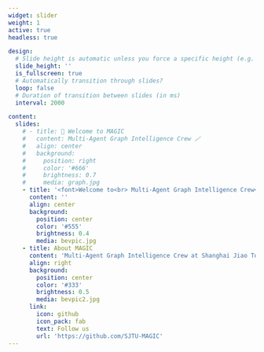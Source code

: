 ```yaml
---
widget: slider
weight: 1
active: true
headless: true

design:
  # Slide height is automatic unless you force a specific height (e.g. '400px')
  slide_height: ''
  is_fullscreen: true
  # Automatically transition through slides?
  loop: false
  # Duration of transition between slides (in ms)
  interval: 2000

content:
  slides:
    # - title: 👋 Welcome to MAGIC
    #   content: Multi-Agent Graph Intelligence Crew 🪄
    #   align: center
    #   background:
    #     position: right
    #     color: '#666'
    #     brightness: 0.7
    #     media: graph.jpg
    - title: '<font>Welcome to<br> Multi-Agent Graph Intelligence Crew<br> (MAGIC)</font>'
      content: ''
      align: center
      background:
        position: center
        color: '#555'
        brightness: 0.4
        media: bevpic.jpg
    - title: About MAGIC
      content: 'Multi-Agent Graph Intelligence Crew at Shanghai Jiao Tong University is dedicated to the research of graph-based interaction modeling and collaboration strategy learning.'
      align: right
      background:
        position: center
        color: '#333'
        brightness: 0.5
        media: bevpic2.jpg
      link:
        icon: github
        icon_pack: fab
        text: Follow us
        url: 'https://github.com/SJTU-MAGIC'
---
```


